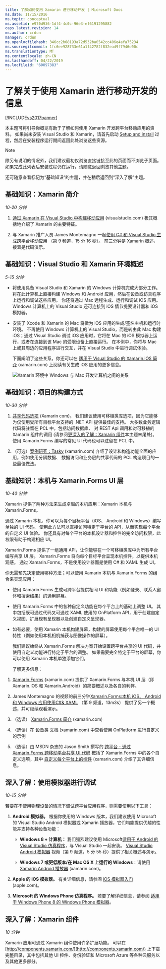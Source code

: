 ```yaml
---
title: 了解如何使用 Xamarin 进行移动开发 | Microsoft Docs
ms.date: 11/15/2016
ms.topic: conceptual
ms.assetid: e970d936-1df4-4c0c-96e3-ef6191295882
caps.latest.revision: 14
ms.author: crdun
manager: crdun
ms.openlocfilehash: 346cc2b68193a72d532ba0542cc406e4afa75234
ms.sourcegitcommit: 1fc6ee928733e61a1f42782f832ead9f7946d00c
ms.translationtype: MT
ms.contentlocale: zh-CN
ms.lasthandoff: 04/22/2019
ms.locfileid: "60097383"
---
```

# <a name="learn-about-mobile-development-with-xamarin"></a>了解关于使用 Xamarin 进行移动开发的信息
[!INCLUDE[vs2017banner](../includes/vs2017banner.md)]

本主题可将引导你概览有助于了解如何使用 Xamarin 开发跨平台移动应用的资料。 如果尚未安装 Visual Studio 和 Xamarin，请首先启动 [Setup and install](../cross-platform/setup-and-install.md) 过程，然后在安装程序运行期间返回此处浏览这些资源。  
  
> [!NOTE]
>  除另有说明的情况外，我们建议最初仅浏览直接链接至此的页面而不浏览子页面。 如果完成此列表后安装过程仍在运行，请随意返回浏览其他主题。  
>   
>  还可随意查看标记为“基础知识”的主题，并在稍后返回到“深入了解”主题。  
  
## <a name="essentials-introduction-to-xamarin"></a>基础知识：Xamarin 简介  
 *10-20 分钟*  
  
1. [通过 Xamarin 在 Visual Studio 中构建移动应用](https://www.visualstudio.com/explore/xamarin-vs) (visualstudio.com) 极其概括地介绍了 Xamarin 的主要特征。  
  
2. 与 Xamarin 推广人员 James Montemagno 一起[使用 C# 和 Visual Studio 生成跨平台移动应用](https://channel9.msdn.com/Events/Visual-Studio/Visual-Studio-2015-Final-Release-Event/Building-cross-platform-mobile-apps-using-C-and-Visual-Studio-2015) （第 9 频道，15 分 16 秒）。 前三分钟是 Xamarin 概述，接着是代码演示。  
  
## <a name="essentials-overview-of-the-visual-studio-and-xamarin-environment"></a>基础知识：Visual Studio 和 Xamarin 环境概述  
 *5-15 分钟*  
  
- 将使用具备 Visual Studio 和 Xamarin 的 Windows 计算机完成大部分工作。 将在此计算机上直接构建 Windows 和 Android 应用，然后在设备或仿真程序上运行和调试这些应用。 你还将通过 Mac 远程生成、运行和调试 iOS 应用。 Windows 计算机上的 Visual Studio 还可连接到 iOS 情节提要设计器和 iOS 模拟器。  
  
- 安装了 Xcode 和 Xamarin 的 Mac 将做为 iOS 应用的生成/签名主机和运行时环境。 不再使用 Windows 计算机上的 Visual Studio，而是转由此 Mac 构建 iOS；通过 Visual Studio 调试 iOS 应用时，它将在 Mac 的 iOS 模拟器上运行，或者在连接到该 Mac 的受限设备上直接运行。 在本例中，你将与 Mac 上或其周边的应用程序进行交互，并在 Visual Studio 中进行调试体验。  
  
  下面阐明了这些关系，你还可以在 [适用于 Visual Studio 的 Xamarin.iOS 简介](http://developer.xamarin.com/guides/ios/getting_started/installation/windows/introduction_to_xamarin_ios_for_visual_studio/) (xamarin.com) 上阅读有关生成 iOS 应用的更多信息。  
  
  ![Xamarin 环境中 Windows 与 Mac 开发计算机之间的关系](../cross-platform/media/crossplat-xamarin-learn-1.png "CrossPlat Xamarin Learn 1")  
  
## <a name="essentials-how-projects-are-structured"></a>基础知识：项目的构建方式  
 *10-30 分钟*  
  
1. [共享代码选项](http://developer.xamarin.com/guides/cross-platform/application_fundamentals/building_cross_platform_applications/sharing_code_options/) (Xamarin com)。 我们建议使用可移植类库选项，因为它能够为仅使用受所有目标平台支持的 .NET API 提供最佳的支持。 大多数业务逻辑代码将驻留在 PCL 中，包括访问数据库、 对 REST Api 调用和对可移植的 Xamarin 组件的调用 (请参阅[更深入的了解：Xamarin 组件](#components)本主题末尾处)。 使用 Xamarin.Forms 编写的常见 UI 代码也可以驻留在 PCL 中。  
  
2. （可选）[案例研究：Tasky](http://developer.xamarin.com/guides/cross-platform/application_fundamentals/building_cross_platform_applications/case_study-tasky/) (xamarin.com) 介绍了设计和构造功能全面的应用，例如使用分隔数据、 数据访问和业务层的共享代码的 PCL 构造项目的一些最佳做法。  
  
## <a name="essentials-native-and-xamarinforms-ui-layers"></a>基础知识：本机与 Xamarin.Forms UI 层  
 *10-40 分钟*  
  
 Xamarin 提供了两种方法来生成卓越的本机应用：Xamarin 本机与 Xamarin.Forms。  
  
 通过 Xamarin 本机，你可以为每个目标平台（iOS、 Android 和 Windows）编写单独的 UI 代码。  使用此方法可以直接访问特定于平台的 API，从而实现每个平台的自定义 UI 体验。  你还具有对每个平台的本机设计器和控件的完全访问权限，此权限有助于构建相应 UI。  
  
 Xamarin.Forms 提供了一组通用 API，让你能够在一个可移植类库中为所有平台编写共享 UI 层。  Xamarin.Forms 将向每个目标平台呈现本机控件，以提供本机观感。  通过 Xamarin.Forms，不是使用设计器而是使用 C# 和 XAML 生成 UI。  
  
 你无需预先决定使用哪种方法；可以使用 Xamarin 本机与 Xamarin.Forms 的组合来实现应用：  
  
- 使用 Xamarin.Forms 生成可跨平台提供相同 UI 和功能（例如登录、联系人窗体和搜索结果）的通用屏幕。  
  
- 使用 Xamarin.Forms 中的各种自定义功能在每个平台上的基础上调整 UI。 其中包括既可通过代码又可通过 XAML 使用的 OnPlatform API，用于创建自定义视图、扩展现有呈现器以及创建自定义呈现器。  
  
- 如有必要，使用 Xamarin 本机构建屏幕，构建的屏幕使用每个平台唯一的 UI 特性（例如使用本机相机捕获与图像操作的屏幕）。  
  
  我们建议始终从 Xamarin.Forms 解决方案开始设置跨平台共享的 UI 代码，并使用自定义功能进行特定于平台的调整。 如果需要完全特定于平台的屏幕，你可以使用 Xamarin 本机单独添加它们。  
  
  了解更多信息：  
  
1. [Xamarin.Forms](http://developer.xamarin.com/guides/cross-platform/xamarin-forms/) (xamarin.com) 提供了 Xamarin.Forms 与本机 UI 层（即 Xamarin.iOS 和 Xamarin.Android）的简要概述以及各自的利弊。  
  
2. James Montemagno 的视频的前三分钟[Xamarin.Forms:本机 iOS、 Android 和 Windows 应用使用C#& XAML](https://channel9.msdn.com/events/Visual-Studio/Connect-event-2015/704) （第 9 频道，13m3s） 提供了另一个概述，并可继续观看演示。  
  
3. （选读） [Xamarin.Forms 简介](http://developer.xamarin.com/guides/cross-platform/xamarin-forms/getting-started/introduction-to-xamarin-forms/) (xamarin.com)  
  
4. （选读）在 [设备类](http://developer.xamarin.com/guides/xamarin-forms/platform-features/device/) 文档 (xamarin.com) 中查看使用 OnPlatform 进行自定义的示例  
  
5. （选读）由 MSDN 杂志的 Jason Smith 撰写的 [跨平台 - 通过 Xamarin.Forms 跨移动平台共享 UI 代码](https://msdn.microsoft.com/magazine/dn904669.aspx) 概括了 Xamarin.Forms 中的各个自定义选项，其中 [自定义每个平台上的控件](http://developer.xamarin.com/guides/xamarin-forms/custom-renderer/) (xamarin.com) 介绍了其详细信息。  
  
## <a name="deeper-dive-debugging-with-emulators"></a>深入了解：使用模拟器进行调试  
 *10-15 分钟*  
  
 若要在不使用物理设备的情况下调试跨平台应用程序，则需要使用以下工具：  
  
1. **Android 模拟器。** 根据你使用的 Windows 版本，我们建议使用 Microsoft 的 Visual Studio Android 模拟器或 Xamarin 播放器，它们均能提供优越的性能并支持各种设备功能：  
  
    - **Windows 8 + 计算机：** 我们强烈建议使用 Microsoft[适用于 Android 的 Visual Studio 仿真程序](https://www.visualstudio.com/features/msft-android-emulator-vs.aspx)，与 Visual Studio 一起安装。  [Visual Studio Android 模拟器](https://channel9.msdn.com/events/Visual-Studio/Connect-event-2015/711) 视频（第 9 频道，5 分 55 秒）提供了相关概述与演示。  
  
    - **Windows 7 或更低版本/在 Mac OS X 上运行的 Windows**：请使用 [Xamarin Android 播放器](http://developer.xamarin.com/guides/android/getting_started/installation/android-player) (xamarin.com)。  
  
2. **Apple 的 iOS 模拟器。** 有关详细信息，请参阅 [iOS 模拟器入门](https://developer.apple.com/library/prerelease/content/documentation/IDEs/Conceptual/iOS_Simulator_Guide/GettingStartedwithiOSSimulator/GettingStartedwithiOSSimulator.html#//apple_ref/doc/uid/TP40012848-CH5-SW1) (apple.com)。  
  
3. **Microsoft 的 Windows Phone 仿真程序。** 若要了解详细信息，请参阅 [适用于 Windows Phone 8 的 Windows Phone 模拟器](https://msdn.microsoft.com/library/dn632391.aspx)。  
  
## <a name="components"></a> 深入了解：Xamarin 组件  
 *10 分钟*  
  
 Xamarin 应用可通过 Xamarin 组件使用许多扩展功能。 可以在 [http://components.xamarin.com/](http://components.xamarin.com/) 上下载完整目录，其中包括其他 UI 控件、身份验证和 Microsoft Azure 等各种云服务以及其他更多部分。
